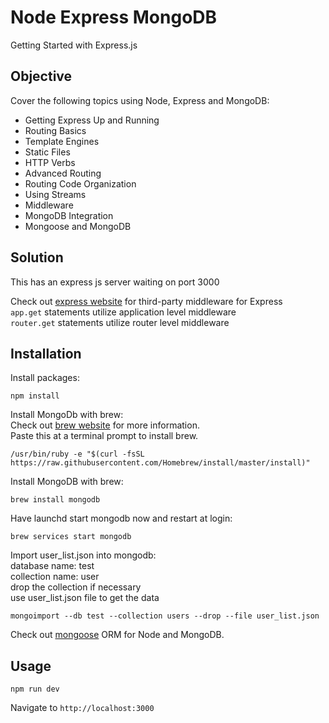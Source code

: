 # Node Express MongoDB

Getting Started with Express.js

## Objective

Cover the following topics using Node, Express and MongoDB:

<ul>
	<li>Getting Express Up and Running<br/></li>
	<li>Routing Basics<br/></li>
	<li>Template Engines<br/></li>
	<li>Static Files<br/></li>
	<li>HTTP Verbs<br/></li>
	<li>Advanced Routing<br/></li>
	<li>Routing Code Organization<br/></li>
	<li>Using Streams<br/></li>
	<li>Middleware<br/></li>
	<li>MongoDB Integration<br/></li>
	<li>Mongoose and MongoDB</li>
</ul>

## Solution

This has an express js server waiting on port 3000

Check out [express website](http://expressjs.com/en/resources/middleware.html) for third-party middleware for Express<br/>
```app.get``` statements utilize application level middleware<br/>
```router.get``` statements utilize router level middleware

## Installation

Install packages:
```
npm install
```
Install MongoDb with brew:<br/>
Check out [brew website](http://brew.sh) for more information.<br/>
Paste this at a terminal prompt to install brew.
```
/usr/bin/ruby -e "$(curl -fsSL https://raw.githubusercontent.com/Homebrew/install/master/install)"
```

Install MongoDB with brew:
```
brew install mongodb
```

Have launchd start mongodb now and restart at login:
```
brew services start mongodb
```

Import user_list.json into mongodb:<br/>
database name: test<br/>
collection name: user<br/>
drop the collection if necessary<br/>
use user_list.json file to get the data
```
mongoimport --db test --collection users --drop --file user_list.json
```

Check out [mongoose](http://mongoosejs.com) ORM for Node and MongoDB.

## Usage

```
npm run dev 
```

Navigate to `http://localhost:3000`
